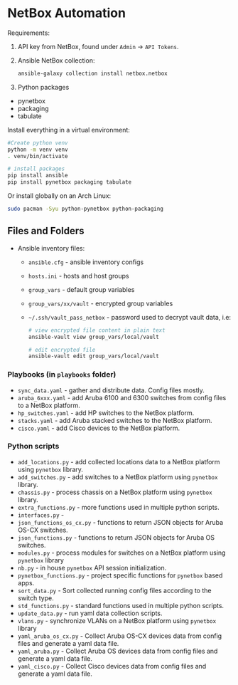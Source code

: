 # NetBox Automation

Requirements:

1. API key from NetBox, found under `Admin` -> `API Tokens`.
2. Ansible NetBox collection:

    ```bash
    ansible-galaxy collection install netbox.netbox
    ```

3. Python packages

- pynetbox
- packaging
- tabulate

Install everything in a virtual environment:

```bash
#Create python venv
python -m venv venv
. venv/bin/activate

# install packages
pip install ansible
pip install pynetbox packaging tabulate
```

Or install globally on an Arch Linux:

```bash
sudo pacman -Syu python-pynetbox python-packaging
```

## Files and Folders

- Ansible inventory files:
  - `ansible.cfg` - ansible inventory configs
  - `hosts.ini` - hosts and host groups
  - `group_vars` - default group variables
  - `group_vars/xx/vault` - encrypted group variables
  - `~/.ssh/vault_pass_netbox` - password used to decrypt vault data, i.e:

    ```bash
    # view encrypted file content in plain text
    ansible-vault view group_vars/local/vault 

    # edit encrypted file
    ansible-vault edit group_vars/local/vault 
    ```

### Playbooks (in `playbooks` folder)

- `sync_data.yaml` - gather and distribute data. Config files mostly.
- `aruba_6xxx.yaml` - add Aruba 6100 and 6300 switches from config files to a NetBox platform.
- `hp_switches.yaml` - add HP switches to the NetBox platform.
- `stacks.yaml` - add Aruba stacked switches to the NetBox platform.
- `cisco.yaml` - add Cisco devices to the NetBox platform.

### Python scripts

- `add_locations.py` - add collected locations data to a NetBox platform using `pynetbox` library.
- `add_switches.py` - add switches to a NetBox platform using `pynetbox` library.
- `chassis.py` - process chassis on a NetBox platform using `pynetbox` library.
- `extra_functions.py` - more functions used in multiple python scripts.
- `interfaces.py` - 
- `json_functions_os_cx.py` - functions to return JSON objects for Aruba OS-CX switches.
- `json_functions.py` - functions to return JSON objects for Aruba OS switches.
- `modules.py` - process modules for switches on a NetBox platform using `pynetbox` library
- `nb.py` - in house `pynetbox` API session initialization.
- `pynetbox_functions.py` - project specific functions for `pynetbox` based apps.
- `sort_data.py` - Sort collected running config files according to the switch type.
- `std_functions.py` - standard functions used in multiple python scripts.
- `update_data.py` - run yaml data collection scripts.
- `vlans.py` - synchronize VLANs on a NetBox platform using `pynetbox` library
- `yaml_aruba_os_cx.py` - Collect Aruba OS-CX devices data from config files and generate a yaml data file.
- `yaml_aruba.py` - Collect Aruba OS devices data from config files and generate a yaml data file.
- `yaml_cisco.py` - Collect Cisco devices data from config files and generate a yaml data file.
